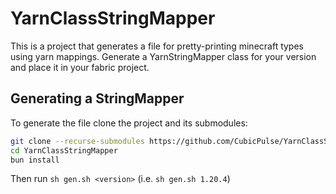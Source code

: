 # YarnClassStringMapper

This is a project that generates a file for pretty-printing minecraft types using yarn mappings.
Generate a YarnStringMapper class for your version and place it in your fabric project.

## Generating a StringMapper

To generate the file clone the project and its submodules:
```bash
git clone --recurse-submodules https://github.com/CubicPulse/YarnClassStringMapper.git
cd YarnClassStringMapper
bun install
```

Then run `sh gen.sh <version>` (i.e. `sh gen.sh 1.20.4`)
